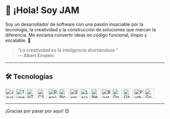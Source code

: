 # 👋 ¡Hola! Soy JAM

Soy un desarrollador de software con una pasión insaciable por la tecnología, la creatividad y la construcción de soluciones que marcan la diferencia. Me encanta convertir ideas en código funcional, limpio y escalable. 🚀

> _"La creatividad es la inteligencia divirtiéndose."_  
> — Albert Einstein

---

## 🛠️ Tecnologías

<p>
  <img alt="JavaScript" height="30" src="https://cdn.jsdelivr.net/gh/devicons/devicon/icons/javascript/javascript-original.svg" />
  <img alt="TypeScript" height="30" src="https://cdn.jsdelivr.net/gh/devicons/devicon/icons/typescript/typescript-original.svg" />
  <img alt="HTML5" height="30" src="https://cdn.jsdelivr.net/gh/devicons/devicon/icons/html5/html5-original.svg" />
  <img alt="CSS3" height="30" src="https://cdn.jsdelivr.net/gh/devicons/devicon/icons/css3/css3-original.svg" />
  <img alt="React" height="30" src="https://cdn.jsdelivr.net/gh/devicons/devicon/icons/react/react-original.svg" />
  <img alt="Node.js" height="30" src="https://cdn.jsdelivr.net/gh/devicons/devicon/icons/nodejs/nodejs-original.svg" />
  <img alt="Express" height="30" src="https://icons-for-free.com/download-icon-express-1324472170797407536_512.ico" />
  <img alt="Laravel" height="30" src="https://cdn.jsdelivr.net/gh/devicons/devicon/icons/laravel/laravel-plain.svg" />
  <img alt="NestJS" height="30" src="https://cdn.jsdelivr.net/gh/devicons/devicon/icons/nestjs/nestjs-plain.svg" />
  <img alt="Bootstrap" height="30" src="https://cdn.jsdelivr.net/gh/devicons/devicon/icons/bootstrap/bootstrap-plain.svg" />
  <img alt="Docker" height="30" src="https://cdn.jsdelivr.net/gh/devicons/devicon/icons/docker/docker-original.svg" />
  <img alt="Git" height="30" src="https://cdn.jsdelivr.net/gh/devicons/devicon/icons/git/git-original.svg" />
  <img alt="Python" height="30" src="https://cdn.jsdelivr.net/gh/devicons/devicon/icons/python/python-original.svg" />
  <img alt="Google Apps Script" height="30" src="https://cdn.jsdelivr.net/gh/devicons/devicon/icons/google/google-original.svg" />
</p>

---

¡Gracias por pasar por aquí! 😊

